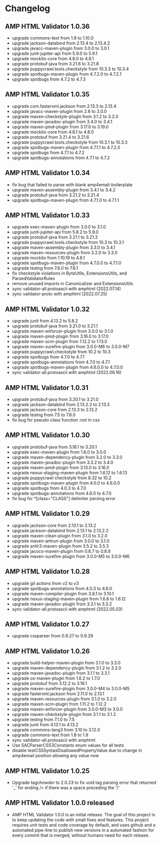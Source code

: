 # Changelog

## AMP HTML Validator 1.0.36
- upgrade commons-text from 1.9 to 1.10.0
- upgrade jackson-databind from 2.13.4 to 2.13.4.2
- upgrade javacc-maven-plugin from 3.0.0 to 3.0.1
- upgrade junit-jupiter-api from 5.9.0 to 5.9.1
- upgrade mockito-core from 4.8.0 to 4.8.1
- upgrade protobuf-java from 3.21.6 to 3.21.8
- upgrade puppycrawl.tools.checkstyle from 10.3.3 to 10.3.4
- upgrade spotbugs-maven-plugin from 4.7.2.0 to 4.7.2.1
- upgrade spotbugs from 4.7.2 to 4.7.3

## AMP HTML Validator 1.0.35
- upgrade com.fasterxml.jackson from 2.13.3 to 2.13.4
- upgrade javacc-maven-plugin from 2.6 to 3.0.0
- upgrade maven-checkstyle-plugin  from 3.1.2 to 3.2.0
- upgrade maven-javadoc-plugin from 3.4.0 to 3.4.1
- upgrade maven-pmd-plugin from 3.17.0 to 3.19.0
- upgrade mockito-core from 4.6.1 to 4.8.0
- upgrade protobuf from 3.21.4 to 3.21.6
- upgrade puppycrawl.tools.checkstyle from 10.3.1 to 10.3.3
- upgrade spotbugs-maven-plugin from 4.7.1.1 to 4.7.2.0
- upgrade spotbugs from 4.7.1 to 4.7.2
- upgrade spotbugs-annotations from 4.7.1 to 4.7.2

## AMP HTML Validator 1.0.34
- fix bug that failed to parse with blank amp4email-boilerplate
- upgrade maven-assembly-plugin from 3.4.1 to 3.4.2
- upgrade protobuf-java from 3.21.2 to 3.21.4
- upgrade spotbugs-maven-plugin from 4.7.1.0 to 4.7.1.1

## AMP HTML Validator 1.0.33
- upgrade exec-maven-plugin from 3.0.0 to 3.1.0
- upgrade junit-jupiter-api from 5.8.2 to 5.9.0
- upgrade protobuf-java from 3.21.1 to 3.21.2
- upgrade puppycrawl.tools.checkstyle from 10.3 to 10.3.1
- upgrade maven-assembly-plugin from 3.3.0 to 3.4.1
- upgrade maven-resources-plugin from 3.2.0 to 3.3.0
- upgrade mockito from 1.10.19 to 4.6.1
- upgrade spotbugs-maven-plugin from 4.7.0.0 to 4.7.1.0
- upgrade testng from 7.6.0 to 7.6.1
- fix checkstyle violations in ByteUtils, ExtensionsUtils, and ParsedValidatorRules
- remove unused imports in Canonicalizer and ExtensionsUtils
- sync validator-all.protoascii with amphtml (2022.07.14)
- sync validator-proto with amphtml (2022.07.25)

## AMP HTML Validator 1.0.32
- upgrade junit from 4.13.2 to 5.8.2
- upgrade protobuf-java from 3.21.0 to 3.21.1
- upgrade maven-enforcer-plugin from 3.0.0 to 3.1.0
- upgrade maven-pmd-plugin from 3.16.0 to 3.17.0
- upgrade maven-scm-plugin from 1.12.2 to 1.13.0
- upgrade maven-surefire-plugin from 3.0.0-M6 to 3.0.0-M7
- upgrade puppycrawl.checkstyle from 10.2 to 10.3
- upgrade spotbugs from 4.7.0 to 4.7.1
- upgrade spotbugs-annotations from 4.7.0 to 4.7.1
- upgrade spotbugs-maven-plugin from 4.6.0.0 to 4.7.0.0
- sync validator-all.protoascii with amphtml (2022.06.16)

## AMP HTML Validator 1.0.31
- upgrade protobuf-java from 3.20.1 to 3.21.0
- upgrade jackson-databind from 2.13.2.2 to 2.13.3
- upgrade jackson-core from 2.13.3 to 2.13.2
- upgrade testng from 7.5 to 7.6.0
- fix bug for pseudo class function :not in css

## AMP HTML Validator 1.0.30
- upgrade protobuf-java from 3.16.1 to 3.20.1
- upgrade exec-maven-plugin from 1.6.0 to 3.0.0
- upgrade maven-dependency-plugin from 3.2.0 to 3.3.0
- upgrade maven-javadoc-plugin from 3.3.2 to 3.4.0
- upgrade maven-pmd-plugin from 3.13.0 to 3.16.0
- upgrade nexus-staging-maven-plugin from 1.6.12 to 1.6.13
- upgrade puppycrawl checkstyle from 8.32 to 10.2
- upgrade spotbugs-maven-plugin from 4.0.0 to 4.6.0.0
- upgrade spotbugs from 4.0.3 to 4.7.0
- upgrade spotbugs-annotations from 4.6.0 to 4.7.0
- fix bug for *[class="CLASS"] delimiter parsing error

## AMP HTML Validator 1.0.29
- upgrade jackson-core from 2.13.1 to 2.13.2
- upgrade jackson-databind from 2.13.1 to 2.13.2.2
- upgrade maven-clean-plugin from 3.1.0 to 3.2.0
- upgrade maven-antrun-plugin from 3.0.0 to 3.1.0
- upgrade antlr3-maven-plugin from 3.5.2 to 3.5.3
- upgrade jacoco-maven-plugin from 0.8.7 to 0.8.8
- upgrade maven-surefire-plugin from 3.0.0-M5 to 3.0.0-M6

## AMP HTML Validator 1.0.28
- upgrade git actions from v2 to v3
- upgrade spotbugs-annotations from 4.0.3 to 4.6.0
- upgrade maven-compiler-plugin from 3.8.1 to 3.10.1
- upgrade nexus-staging-maven-plugin from 1.6.8 to 1.6.12
- upgrade maven-javadoc-plugin from 3.3.1 to 3.3.2
- sync validator-all.protoascii with amphtml (2022.05.03)

## AMP HTML Validator 1.0.27
- upgrade cssparser from 0.9.27 to 0.9.29

## AMP HTML Validator 1.0.26
- upgrade build-helper-maven-plugin from 3.1.0 to 3.3.0
- upgrade maven-dependency-plugin from 3.1.2 to 3.2.0
- upgrade maven-javadoc-plugin from 3.1.1 to 3.3.1
- upgrade os-maven-plugin from 1.6.2 to 1.7.0
- upgrade protobuf from 3.12.2 to 3.16.1
- upgrade maven-surefire-plugin from 3.0.0-M4 to 3.0.0-M5
- upgrade fasterxml.jackson from 2.11.0 to 2.13.1
- upgrade maven-resources-plugin from 3.1.0 to 3.2.0
- upgrade maven-scm-plugin from 1.11.2 to 1.12.2
- upgrade maven-enforcer-plugin from 3.0.0-M3 to 3.0.0
- upgrade maven-checkstyle-plugin from 3.1.1 to 3.1.2
- upgrade testng from 7.1.0 to 7.5
- upgrade junit from 4.13.1 to 4.13.2
- upgrade commons-lang3 from 3.10 to 3.12.0
- upgrade commons-text from 1.8 to 1.9
- sync validator-all.protoascii with amphtml
- Use SACParserCSS3Constants enum values for all tests
- disable testCSSSyntaxDisallowedPropertyValue due to change in amp4email position allowing any value now

## AMP HTML Validator 1.0.25
- Upgrade tagchowder to 2.0.23 to fix void tag parsing error that returned '_' for ending /> if there was a space preceding the '/'

## AMP HTML Validator 1.0.0 released
- AMP HTML Validator 1.0.0 is an initial release. The goal of this project is to keep updating the code with small fixes and features. This project requires unit tests and code coverage by default, and uses github and a automated pipe-line to publish new versions in a automated fashion for every commit that is merged, without humans need for each release.
